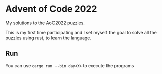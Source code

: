 # Advent of Code 2022

My solutions to the AoC2022 puzzles.

This is my first time participating and I set myself the goal to solve all the puzzles using rust, to learn the language.

## Run

You can use `cargo run --bin day<X>` to execute the programs
